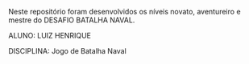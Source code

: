 Neste repositório foram desenvolvidos os níveis novato, aventureiro e mestre do DESAFIO BATALHA NAVAL.

ALUNO: LUIZ HENRIQUE

DISCIPLINA: Jogo de Batalha Naval
